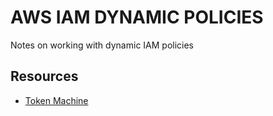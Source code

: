 # AWS IAM DYNAMIC POLICIES
Notes on working with dynamic IAM policies

## Resources
- [Token Machine](https://aws.amazon.com/blogs/apn/isolating-saas-tenants-with-dynamically-generated-iam-policies/)